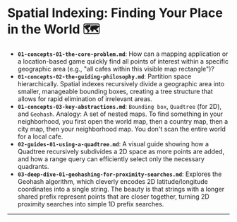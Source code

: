 # Spatial Indexing: Finding Your Place in the World 🗺️


* **`01-concepts-01-the-core-problem.md`**: How can a mapping application or a location-based game quickly find all points of interest within a specific geographic area (e.g., "all cafes within this visible map rectangle")?
* **`01-concepts-02-the-guiding-philosophy.md`**: Partition space hierarchically. Spatial indexes recursively divide a geographic area into smaller, manageable bounding boxes, creating a tree structure that allows for rapid elimination of irrelevant areas.
* **`01-concepts-03-key-abstractions.md`**: `Bounding box`, `Quadtree` (for 2D), and `Geohash`. Analogy: A set of nested maps. To find something in your neighborhood, you first open the world map, then a country map, then a city map, then your neighborhood map. You don't scan the entire world for a local cafe.
* **`02-guides-01-using-a-quadtree.md`**: A visual guide showing how a Quadtree recursively subdivides a 2D space as more points are added, and how a range query can efficiently select only the necessary quadrants.
* **`03-deep-dive-01-geohashing-for-proximity-searches.md`**: Explores the Geohash algorithm, which cleverly encodes 2D latitude/longitude coordinates into a single string. The beauty is that strings with a longer shared prefix represent points that are closer together, turning 2D proximity searches into simple 1D prefix searches.

---
